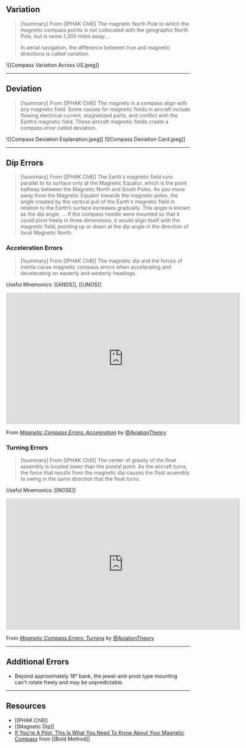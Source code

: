 ## Variation
> [!summary] From [[PHAK Ch8]]
> The magnetic North Pole to which the magnetic compass points is not collocated with the geographic North Pole, but is some 1,300 miles away....
> 
> In aerial navigation, the difference between true and magnetic directions is called variation.

![[Compass Variation Across US.jpeg]]

---

## Deviation
> [!summary] From [[PHAK Ch8]]
> The magnets in a compass align with any magnetic field. Some causes for magnetic fields in aircraft include flowing electrical current, magnetized parts, and conflict with the Earth’s magnetic field. These aircraft magnetic fields create a compass error called deviation.

![[Compass Deviation Explanation.jpeg]]
![[Compass Deviation Card.jpeg]]

---

## Dip Errors
> [!summary] From [[PHAK Ch8]]
> The Earth's magnetic field runs parallel to its surface only at the Magnetic Equator, which is the point halfway between the Magnetic North and South Poles. As you move away from the Magnetic Equator towards the magnetic poles, the angle created by the vertical pull of the Earth's magnetic field in relation to the Earth’s surface increases gradually. This angle is known as the dip angle.
> ...
> If the compass needle were mounted so that it could pivot freely in three dimensions, it would align itself with the magnetic field, pointing up or down at the dip angle in the direction of local Magnetic North.
> 
> 

### Acceleration Errors
> [!summary] From [[PHAK Ch8]]
> The magnetic dip and the forces of inertia cause magnetic compass errors when accelerating and decelerating on easterly and westerly headings.

Useful Mnemonics: [[ANDS]], [[UNOS]]

<iframe id="ytplayer" type="text/html" width="640" height="360" src="https://youtube.com/embed/UvhooB--P2s"  frameborder="0"></iframe>

From *[Magnetic Compass Errors: Acceleration](https://www.youtube.com/watch?v=UvhooB--P2s)* by [@AviationTheory](https://www.youtube.com/@AviationTheory)

### Turning Errors
> [!summary] From [[PHAK Ch8]]
> The center of gravity of the float assembly is located lower than the pivotal point. As the aircraft turns, the force that results from the magnetic dip causes the float assembly to swing in the same direction that the float turns.

Useful Mnemonics: [[NOSE]]

<iframe id="ytplayer" type="text/html" width="640" height="360" src="https://youtube.com/embed/GxnvoRG6MDg"  frameborder="0"></iframe>

From *[Magnetic Compass Errors: Turning](https://www.youtube.com/watch?v=GxnvoRG6MDg)* by [@AviationTheory](https://www.youtube.com/@AviationTheory)

---

## Additional Errors
- Beyond approximately 18° bank, the jewel-and-pivot type mounting can't rotate freely and may be unpredictable.

---

## Resources
- [[PHAK Ch8]]
- [[Magnetic Dip]]
- [If You're A Pilot, This Is What You Need To Know About Your Magnetic Compass](https://www.boldmethod.com/blog/learn-to-fly/aircraft-systems/how-your-magnetic-compass-works/) from [[Bold Method]]